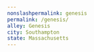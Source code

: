 ```yaml
---
﻿nonslashpermalink: genesis
permalink: /genesis/
alley: Genesis
city: Southampton
state: Massachusetts
---
```

